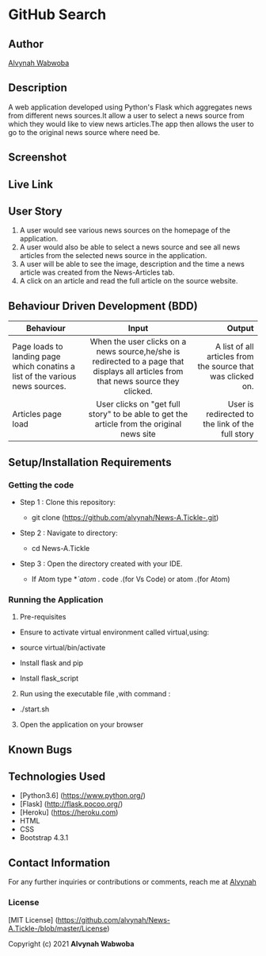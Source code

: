 # GitHub Search
## Author
 [Alvynah Wabwoba](https://github.com/alvynah)

## Description
A web application developed using Python's Flask which aggregates news from different news sources.It allow a user to select a news source from which they would like to view news articles.The app then allows the user to go to the original news source where need be.
## Screenshot

## Live Link


## User Story

1. A user would see various news sources on the homepage of the application.
2. A user would also be able to select a news source and see all news articles from the selected news source in the application.
3. A user will be able to see the image, description and the time a news article was created from the News-Articles tab.
4. A click on an article and read the full article on the source website.

## Behaviour Driven Development (BDD)
|Behaviour 	           |    Input 	                 |       Output          |
|----------------------------------------------|:-----------------------------------:|-----------------------------:|       
|    Page loads to landing page which conatins a list of the various news sources.    |    When the user  clicks on a news source,he/she is redirected to a page that displays all articles from that news source they clicked.|  A list of all articles from the source that was clicked on.   |                       |
|Articles page load |User clicks on "get full story" to be able to get the article from the original news site  | User is redirected to the link of the full story |    |


## Setup/Installation Requirements
### Getting the code
* Step 1 : Clone this repository:
  * git clone (https://github.com/alvynah/News-A.Tickle-.git)

* Step 2 : Navigate to  directory:
  * cd News-A.Tickle
* Step 3 : Open the directory created with your IDE.
  * If Atom type **`atom .* code .(for Vs Code) or atom .(for Atom)

### Running the Application
1. Pre-requisites
* Ensure to activate virtual environment called virtual,using:
 * source virtual/bin/activate

* Install flask and pip
* Install flask_script

2. Run using the executable file ,with command :
  * ./start.sh
 3. Open the application on your browser 
## Known Bugs


## Technologies Used

- [Python3.6] (https://www.python.org/)
- [Flask] (http://flask.pocoo.org/)
- [Heroku] (https://heroku.com)
- HTML
- CSS
- Bootstrap 4.3.1

## Contact Information
For any further inquiries or contributions or comments, reach me at [Alvynah](juvatalvynah@gmail.com)
### License
[MIT License] (https://github.com/alvynah/News-A.Tickle-/blob/master/License)

Copyright (c) 2021 **Alvynah Wabwoba**
